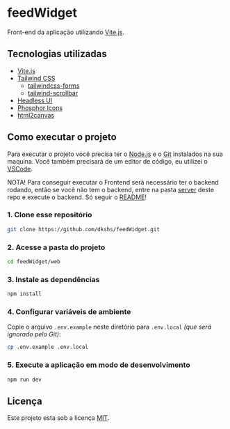 # feedWidget

Front-end da aplicação utilizando [Vite.js](https://vitejs.dev/).

## Tecnologias utilizadas

- [Vite.js](https://vitejs.dev/)
- [Tailwind CSS](https://tailwindcss.com/)
  - [tailwindcss-forms](https://github.com/tailwindlabs/tailwindcss-forms)
  - [tailwind-scrollbar](https://github.com/adoxography/tailwind-scrollbar)
- [Headless UI](https://headlessui.dev/)
- [Phosphor Icons](https://phosphoricons.com/)
- [html2canvas](https://html2canvas.hertzen.com/)

## Como executar o projeto

Para executar o projeto você precisa ter o [Node.js](https://nodejs.dev) e o [Git](https://git-scm.com) instalados na sua maquina. Você também precisará de um editor de código, eu utilizei o [VSCode](https://code.visualstudio.com).

NOTA! Para conseguir executar o Frontend será necessário ter o backend rodando, então se você não tem o backend, entre na pasta [server](../server/) deste repo e execute o backend. Só seguir o [README](../server/README.md)!

### 1. Clone esse repositório

```bash
git clone https://github.com/dkshs/feedWidget.git
```

### 2. Acesse a pasta do projeto

```bash
cd feedWidget/web
```

### 3. Instale as dependências

```bash
npm install
```

### 4. Configurar variáveis de ambiente

Copie o arquivo `.env.example` neste diretório para `.env.local` *(que será ignorado pelo Git)*:

```bash
cp .env.example .env.local
```

### 5. Execute a aplicação em modo de desenvolvimento

```bash
npm run dev
```

## Licença

Este projeto esta sob a licença [MIT](../LICENSE).
